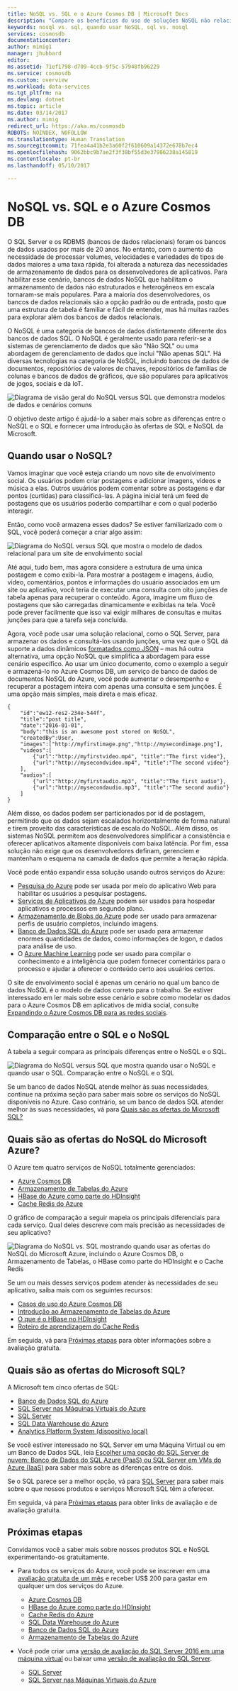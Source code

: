 ```yaml
---
title: NoSQL vs. SQL e o Azure Cosmos DB | Microsoft Docs
description: "Compare os benefícios do uso de soluções NoSQL não relacionais vs. soluções SQL e o Azure Cosmos DB. Saiba como o Azure Cosmos DB oferece os benefícios do NoSQL e SQL."
keywords: nosql vs. sql, quando usar NoSQL, sql vs. nosql
services: cosmosdb
documentationcenter: 
author: mimig1
manager: jhubbard
editor: 
ms.assetid: 71ef1798-d709-4ccb-9f5c-57948fb96229
ms.service: cosmosdb
ms.custom: overview
ms.workload: data-services
ms.tgt_pltfrm: na
ms.devlang: dotnet
ms.topic: article
ms.date: 03/14/2017
ms.author: mimig
redirect_url: https://aka.ms/cosmosdb
ROBOTS: NOINDEX, NOFOLLOW
ms.translationtype: Human Translation
ms.sourcegitcommit: 71fea4a41b2e3a60f2f610609a14372e678b7ec4
ms.openlocfilehash: 9062bbc9b7ae2f3f38bf55d3e37986238a145819
ms.contentlocale: pt-br
ms.lasthandoff: 05/10/2017

---
```

# <a name="nosql-vs-sql-and-azure-cosmos-db"></a>NoSQL vs. SQL e o Azure Cosmos DB
O SQL Server e os RDBMS (bancos de dados relacionais) foram os bancos de dados usados por mais de 20 anos. No entanto, com o aumento da necessidade de processar volumes, velocidades e variedades de tipos de dados maiores a uma taxa rápida, foi alterada a natureza das necessidades de armazenamento de dados para os desenvolvedores de aplicativos. Para habilitar esse cenário, bancos de dados NoSQL que habilitam o armazenamento de dados não estruturados e heterogêneos em escala tornaram-se mais populares. Para a maioria dos desenvolvedores, os bancos de dados relacionais são a opção padrão ou de entrada, posto que uma estrutura de tabela é familiar e fácil de entender, mas há muitas razões para explorar além dos bancos de dados relacionais.

O NoSQL é uma categoria de bancos de dados distintamente diferente dos bancos de dados SQL. O NoSQL é geralmente usado para referir-se a sistemas de gerenciamento de dados que são "Não SQL" ou uma abordagem de gerenciamento de dados que inclui "Não apenas SQL". Há diversas tecnologias na categoria de NoSQL, incluindo bancos de dados de documentos, repositórios de valores de chaves, repositórios de famílias de colunas e bancos de dados de gráficos, que são populares para aplicativos de jogos, sociais e da IoT.

![Diagrama de visão geral do NoSQL versus SQL que demonstra modelos de dados e cenários comuns](./media/documentdb-nosql-vs-sql/nosql-vs-sql-overview.png)

O objetivo deste artigo é ajudá-lo a saber mais sobre as diferenças entre o NoSQL e o SQL e fornecer uma introdução às ofertas de SQL e NoSQL da Microsoft.  

## <a name="when-to-use-nosql"></a>Quando usar o NoSQL?
Vamos imaginar que você esteja criando um novo site de envolvimento social. Os usuários podem criar postagens e adicionar imagens, vídeos e música a elas. Outros usuários podem comentar sobre as postagens e dar pontos (curtidas) para classificá-las. A página inicial terá um feed de postagens que os usuários poderão compartilhar e com o qual poderão interagir. 

Então, como você armazena esses dados? Se estiver familiarizado com o SQL, você poderá começar a criar algo assim:

![Diagrama do NoSQL versus SQL que mostra o modelo de dados relacional para um site de envolvimento social](./media/documentdb-nosql-vs-sql/nosql-vs-sql-social.png)

Até aqui, tudo bem, mas agora considere a estrutura de uma única postagem e como exibi-la. Para mostrar a postagem e imagens, áudio, vídeo, comentários, pontos e informações do usuário associados em um site ou aplicativo, você teria de executar uma consulta com oito junções de tabela apenas para recuperar o conteúdo. Agora, imagine um fluxo de postagens que são carregadas dinamicamente e exibidas na tela. Você pode prever facilmente que isso vai exigir milhares de consultas e muitas junções para que a tarefa seja concluída.

Agora, você pode usar uma solução relacional, como o SQL Server, para armazenar os dados e consultá-los usando junções, uma vez que o SQL dá suporte a dados dinâmicos [formatados como JSON](https://msdn.microsoft.com/library/dn921897.aspx) – mas há outra alternativa, uma opção NoSQL que simplifica a abordagem para esse cenário específico. Ao usar um único documento, como o exemplo a seguir e armazená-lo no Azure Cosmos DB, um serviço de banco de dados de documentos NoSQL do Azure, você pode aumentar o desempenho e recuperar a postagem inteira com apenas uma consulta e sem junções. É uma opção mais simples, mais direta e mais eficaz.

    {
        "id":"ew12-res2-234e-544f",
        "title":"post title",
        "date":"2016-01-01",
        "body":"this is an awesome post stored on NoSQL",
        "createdBy":User,
        "images":["http://myfirstimage.png","http://mysecondimage.png"],
        "videos":[
            {"url":"http://myfirstvideo.mp4", "title":"The first video"},
            {"url":"http://mysecondvideo.mp4", "title":"The second video"}
        ],
        "audios":[
            {"url":"http://myfirstaudio.mp3", "title":"The first audio"},
            {"url":"http://mysecondaudio.mp3", "title":"The second audio"}
        ]
    }

Além disso, os dados podem ser particionados por id de postagem, permitindo que os dados sejam escalados horizontalmente de forma natural e tirem proveito das características de escala do NoSQL. Além disso, os sistemas NoSQL permitem aos desenvolvedores simplificar a consistência e oferecer aplicativos altamente disponíveis com baixa latência.  Por fim, essa solução não exige que os desenvolvedores definam, gerenciem e mantenham o esquema na camada de dados que permite a iteração rápida.

Você pode então expandir essa solução usando outros serviços do Azure:

* [Pesquisa do Azure](https://azure.microsoft.com/services/search/) pode ser usada por meio do aplicativo Web para habilitar os usuários a pesquisar postagens.
* [Serviços de Aplicativos do Azure](https://azure.microsoft.com/services/app-service/) podem ser usados para hospedar aplicativos e processos em segundo plano.
* [Armazenamento de Blobs do Azure](https://azure.microsoft.com/services/storage/) pode ser usado para armazenar perfis de usuário completos, incluindo imagens.
* [Banco de Dados SQL do Azure](https://azure.microsoft.com/services/sql-database/) pode ser usado para armazenar enormes quantidades de dados, como informações de logon, e dados para análise de uso.
* O [Azure Machine Learning](https://azure.microsoft.com/services/machine-learning/) pode ser usado para compilar o conhecimento e a inteligência que podem fornecer comentários para o processo e ajudar a oferecer o conteúdo certo aos usuários certos.

O site de envolvimento social é apenas um cenário no qual um banco de dados NoSQL é o modelo de dados correto para o trabalho. Se estiver interessado em ler mais sobre esse cenário e sobre como modelar os dados para o Azure Cosmos DB em aplicativos de mídia social, consulte [Expandindo o Azure Cosmos DB para as redes sociais](documentdb-social-media-apps.md). 

## <a name="nosql-vs-sql-comparison"></a>Comparação entre o SQL e o NoSQL
A tabela a seguir compara as principais diferenças entre o NoSQL e o SQL. 

![Diagrama do NoSQL versus SQL que mostra quando usar o NoSQL e quando usar o SQL. Comparação entre o NoSQL e o SQL](./media/documentdb-nosql-vs-sql/nosql-vs-sql-comparison.png)

Se um banco de dados NoSQL atende melhor às suas necessidades, continue na próxima seção para saber mais sobre os serviços do NoSQL disponíveis no Azure. Caso contrário, se um banco de dados SQL atender melhor às suas necessidades, vá para [Quais são as ofertas do Microsoft SQL?](#what-are-the-microsoft-sql-offerings)

## <a name="what-are-the-microsoft-azure-nosql-offerings"></a>Quais são as ofertas do NoSQL do Microsoft Azure?
O Azure tem quatro serviços de NoSQL totalmente gerenciados: 

* [Azure Cosmos DB](https://azure.microsoft.com/services/documentdb/)
* [Armazenamento de Tabelas do Azure](https://azure.microsoft.com/services/storage/)
* [HBase do Azure como parte do HDInsight](https://azure.microsoft.com/services/hdinsight/)
* [Cache Redis do Azure](https://azure.microsoft.com/services/cache/)

O gráfico de comparação a seguir mapeia os principais diferenciais para cada serviço. Qual deles descreve com mais precisão as necessidades de seu aplicativo? 

![Diagrama do NoSQL vs. SQL mostrando quando usar as ofertas do NoSQL do Microsoft Azure, incluindo o Azure Cosmos DB, o Armazenamento de Tabelas, o HBase como parte do HDInsight e o Cache Redis](./media/documentdb-nosql-vs-sql/nosql-vs-sql-documentdb-storage-hbase-hdinsight-redis-cache.png)

Se um ou mais desses serviços podem atender às necessidades de seu aplicativo, saiba mais com os seguintes recursos: 

* [Casos de uso do Azure Cosmos DB](documentdb-use-cases.md)
* [Introdução ao Armazenamento de Tabelas do Azure](../storage/storage-dotnet-how-to-use-tables.md)
* [O que é o HBase no HDInsight](../hdinsight/hdinsight-hbase-overview.md)
* [Roteiro de aprendizagem do Cache Redis](https://azure.microsoft.com/documentation/learning-paths/redis-cache/)

Em seguida, vá para [Próximas etapas](#next-steps) para obter informações sobre a avaliação gratuita.

## <a name="what-are-the-microsoft-sql-offerings"></a>Quais são as ofertas do Microsoft SQL?
A Microsoft tem cinco ofertas de SQL: 

* [Banco de Dados SQL do Azure](https://azure.microsoft.com/services/sql-database/)
* [SQL Server nas Máquinas Virtuais do Azure](https://azure.microsoft.com/services/virtual-machines/sql-server/)
* [SQL Server](https://www.microsoft.com/server-cloud/products/sql-server-2016/)
* [SQL Data Warehouse do Azure](https://azure.microsoft.com/services/sql-data-warehouse/)
* [Analytics Platform System (dispositivo local)](https://www.microsoft.com/en-us/server-cloud/products/analytics-platform-system/)

Se você estiver interessado no SQL Server em uma Máquina Virtual ou em um Banco de Dados SQL, leia [Escolher uma opção do SQL Server de nuvem: Banco de Dados do SQL Azure (PaaS) ou SQL Server em VMs do Azure (IaaS)](../sql-database/sql-database-paas-vs-sql-server-iaas.md) para saber mais sobre as diferenças entre os dois.

Se o SQL parece ser a melhor opção, vá para [SQL Server](https://www.microsoft.com/server-cloud/products/) para saber mais sobre o que nossos produtos e serviços Microsoft SQL têm a oferecer.

Em seguida, vá para [Próximas etapas](#next-steps) para obter links de avaliação e de avaliação gratuita.

## <a name="next-steps"></a>Próximas etapas
Convidamos você a saber mais sobre nossos produtos SQL e NoSQL experimentando-os gratuitamente. 

* Para todos os serviços do Azure, você pode se inscrever em uma [avaliação gratuita de um mês](https://azure.microsoft.com/pricing/free-trial/) e receber US$ 200 para gastar em qualquer um dos serviços do Azure.
  
  * [Azure Cosmos DB](https://azure.microsoft.com/services/documentdb/)
  * [HBase do Azure como parte do HDInsight](https://azure.microsoft.com/services/hdinsight/)
  * [Cache Redis do Azure](https://azure.microsoft.com/services/cache/)
  * [SQL Data Warehouse do Azure](https://azure.microsoft.com/services/sql-data-warehouse/)
  * [Banco de Dados SQL do Azure](https://azure.microsoft.com/services/sql-database/)
  * [Armazenamento de Tabelas do Azure](https://azure.microsoft.com/services/storage/)
* Você pode criar uma [versão de avaliação do SQL Server 2016 em uma máquina virtual](https://azure.microsoft.com/marketplace/partners/microsoft/sqlserver2016ctp33evaluationwindowsserver2012r2/) ou baixar uma [versão de avaliação do SQL Server](https://www.microsoft.com/en-us/evalcenter/evaluate-sql-server-2016).
  
  * [SQL Server](https://www.microsoft.com/server-cloud/products/sql-server-2016/)
  * [SQL Server nas Máquinas Virtuais do Azure](https://azure.microsoft.com/services/virtual-machines/sql-server/)


